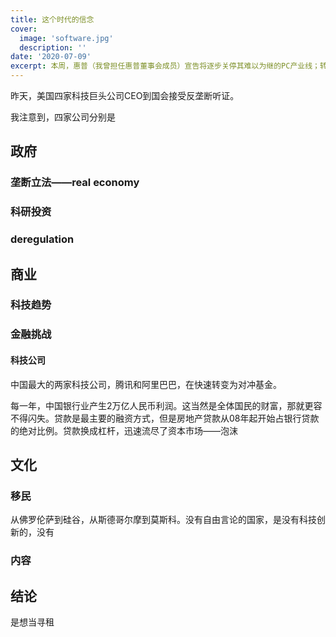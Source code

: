 ```yaml
---
title: 这个时代的信念
cover:
  image: 'software.jpg'
  description: ''
date: '2020-07-09'
excerpt: 本周，惠普（我曾担任惠普董事会成员）宣告将逐步关停其难以为继的PC产业线；转而加大投资软件业务，因为软件业务有更大增长潜力。这两条消息震惊了科技业。但是这两条消息与我观察到的一个趋势，一个让我对未来美国和世界经济增长非常乐观的趋势，正相符合。哪怕股市最近在经历大幅震荡。
---
```


昨天，美国四家科技巨头公司CEO到国会接受反垄断听证。

我注意到，四家公司分别是

## 政府

### 垄断立法——real economy

### 科研投资

### deregulation

## 商业

### 科技趋势

### 金融挑战

#### 科技公司

中国最大的两家科技公司，腾讯和阿里巴巴，在快速转变为对冲基金。

每一年，中国银行业产生2万亿人民币利润。这当然是全体国民的财富，那就更容不得闪失。贷款是最主要的融资方式，但是房地产贷款从08年起开始占银行贷款的绝对比例。贷款换成杠杆，迅速流尽了资本市场——泡沫

## 文化

### 移民

从佛罗伦萨到硅谷，从斯德哥尔摩到莫斯科。没有自由言论的国家，是没有科技创新的，没有

### 内容

## 结论

是想当寻租
